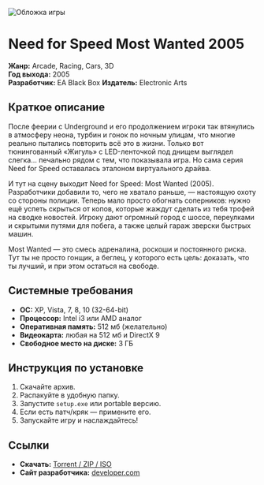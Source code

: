 ![Обложка игры](https://raw.githubusercontent.com/Killer200000/iso-archive/main/content/ScreenShots_games/NFS_Most_Wanted.PNG)

# Neеd for Speed Most Wanted 2005
**Жанр:** Arcade, Racing, Cars, 3D  
**Год выхода:** 2005  
**Разработчик:** EA Black Box
**Издатель:** Electronic Arts   

## Краткое описание
После феерии с Underground и его продолжением игроки так втянулись в атмосферу неона, турбин и гонок по ночным улицам, что многие реально пытались повторить всё это в жизни. Только вот тюнингованный «Жигуль» с LED-ленточкой под днищем выглядел слегка… печально рядом с тем, что показывала игра. Но сама серия Need for Speed оставалась эталоном виртуального драйва.

И тут на сцену выходит Need for Speed: Most Wanted (2005). Разработчики добавили то, чего не хватало раньше, — настоящую охоту со стороны полиции. Теперь мало просто обогнать соперников: нужно ещё успеть скрыться от копов, которые жаждут сделать из тебя трофей на сводке новостей. Игроку дают огромный город с шоссе, переулками и скрытыми путями для побега, а также целый гараж зверски быстрых машин.

Most Wanted — это смесь адреналина, роскоши и постоянного риска. Тут ты не просто гонщик, а беглец, у которого есть цель: доказать, что ты лучший, и при этом остаться на свободе.

## Системные требования
- **ОС:** XP, Vista, 7, 8, 10 (32-64-bit) 
- **Процессор:** Intel i3 или AMD аналог  
- **Оперативная память:** 512 мб (желательно)  
- **Видеокарта:** любая на 512 мб и DirectX 9  
- **Свободное место на диске:** 3 ГБ  

## Инструкция по установке
1. Скачайте архив.  
2. Распакуйте в удобную папку.  
3. Запустите `setup.exe` или portable версию.  
4. Если есть патч/кряк — примените его.  
5. Запускайте игру и наслаждайтесь!  

## Ссылки
- **Скачать:** [Torrent / ZIP / ISO](ссылка)  
- **Сайт разработчика:** [developer.com](https://developer.com)
